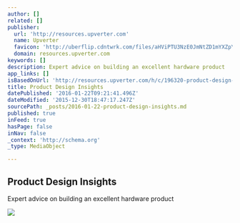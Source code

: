 ```yaml
---
author: []
related: []
publisher:
  url: 'http://resources.upverter.com'
  name: Upverter
  favicon: 'http://uberflip.cdntwrk.com/files/aHViPTU3NzE0JmNtZD1mYXZpY29uJnZlcnNpb249MTQzNzYwMjI4NSZleHQ9cG5nJnNpemU9MTk1JnNpZz01Y2Q2MTI5MWIzNTUyMDZiNTc1M2VjNGJhYjNjMzAyNw%253D%253D/favicon.png'
  domain: resources.upverter.com
keywords: []
description: Expert advice on building an excellent hardware product
app_links: []
isBasedOnUrl: 'http://resources.upverter.com/h/c/196320-product-design-insights'
title: Product Design Insights
datePublished: '2016-01-22T09:21:41.496Z'
dateModified: '2015-12-30T18:47:17.247Z'
sourcePath: _posts/2016-01-22-product-design-insights.md
published: true
inFeed: true
hasPage: false
inNav: false
_context: 'http://schema.org'
_type: MediaObject

---
```

<article style=""><h1>Product Design Insights</h1><p>Expert advice on building an excellent hardware product</p><img src="http://31.media.tumblr.com/78fc0945d612fe64860953e17fe1fe61/tumblr_inline_np2pcnlr641s845ev_540.gif" /></article>